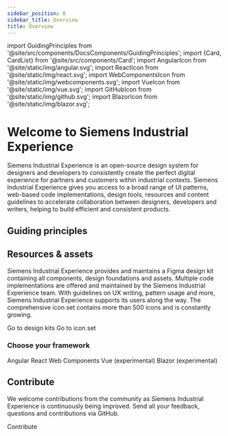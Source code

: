 ```yaml
---
sidebar_position: 0
sidebar_title: Overview
title: Overview
---
```


import GuidingPrinciples from '@site/src/components/DocsComponents/GuidingPrinciples';
import {Card, CardList} from '@site/src/components/Card';
import AngularIcon from '@site/static/img/angular.svg';
import ReactIcon from '@site/static/img/react.svg';
import WebComponentsIcon from '@site/static/img/webcomponents.svg';
import VueIcon from '@site/static/img/vue.svg';
import GitHubIcon from '@site/static/img/github.svg';
import BlazorIcon from '@site/static/img/blazor.svg';

# Welcome to Siemens Industrial Experience

<p className="text-l-title">
Siemens Industrial Experience is an open-source design system for designers and developers to consistently create the perfect digital experience for partners and customers within industrial contexts. Siemens Industrial Experience gives you access to a broad range of UI patterns, web-based code implementations, design tools, resources and content guidelines to accelerate collaboration between designers, developers and writers, helping to build efficient and consistent products.
</p>

## Guiding principles

<GuidingPrinciples></GuidingPrinciples>

## Resources & assets

Siemens Industrial Experience provides and maintains a Figma design kit containing all components, design foundations and assets. Multiple code implementations are offered and maintained by the Siemens Industrial Experience team. With guidelines on UX writing, pattern usage and more, Siemens Industrial Experience supports its users along the way. The comprehensive icon set contains more than 500 icons and is constantly growing.

<CardList>
  <Card link="design-kit">Go to design kits</Card>
  <Card link="icon-library/icons">Go to icon set</Card>
</CardList>

### Choose your framework

<CardList>
  <Card link="installation/angular"><AngularIcon className="Card_Icon" />Angular</Card>
  <Card link="installation/react"><ReactIcon className="Card_Icon" />React</Card>
  <Card link="installation/javascript"><WebComponentsIcon className="Card_Icon" />Web Components</Card>
  <Card link="installation/vue"><VueIcon className="Card_Icon" />Vue&nbsp;<span style={{fontSize: '0.8rem'}}>(experimental)</span></Card>
  <Card link="installation/blazor"><BlazorIcon class="Card_Icon" />Blazor&nbsp;<span style={{fontSize: '0.8rem'}}>(experimental)</span></Card>
</CardList>

## Contribute

We welcome contributions from the community as Siemens Industrial Experience is continuously being improved. Send all your feedback, questions and contributions via GitHub.

<CardList>
  <Card link="https://www.github.com/siemens/ix"><GitHubIcon className="Card_Icon"/>Contribute</Card>
</CardList>

